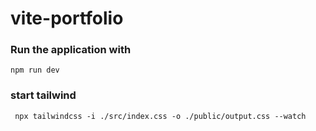# vite-portfolio

### Run the application with
`npm run dev`

### start tailwind
` npx tailwindcss -i ./src/index.css -o ./public/output.css --watch`